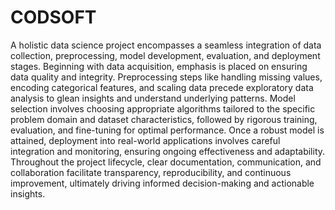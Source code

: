 # CODSOFT
A holistic data science project encompasses a seamless integration of data collection, preprocessing, model development, evaluation, and deployment stages. Beginning with data acquisition, emphasis is placed on ensuring data quality and integrity. Preprocessing steps like handling missing values, encoding categorical features, and scaling data precede exploratory data analysis to glean insights and understand underlying patterns. Model selection involves choosing appropriate algorithms tailored to the specific problem domain and dataset characteristics, followed by rigorous training, evaluation, and fine-tuning for optimal performance. Once a robust model is attained, deployment into real-world applications involves careful integration and monitoring, ensuring ongoing effectiveness and adaptability. Throughout the project lifecycle, clear documentation, communication, and collaboration facilitate transparency, reproducibility, and continuous improvement, ultimately driving informed decision-making and actionable insights.
